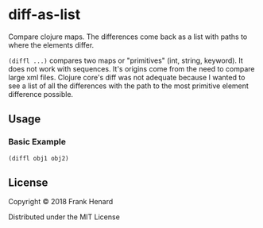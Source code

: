 # diff-as-list

Compare clojure maps. The differences come back as a list with paths to where the elements differ.

`(diffl ...)` compares two maps or "primitives" (int, string, keyword).  It does not work with sequences.  It's origins come from the need to compare large xml files.  Clojure core's diff was not adequate because I wanted to see a list of all the differences with the path to the most primitive element difference possible.

## Usage

### Basic Example

    (diffl obj1 obj2)

## License

Copyright © 2018 Frank Henard

Distributed under the MIT License
